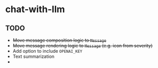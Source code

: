 # chat-with-llm

## TODO
* ~~Move message composition logic to `Message`~~
* ~~Move message rendering logic to `Message` (e.g. icon from severity)~~
* Add option to include `OPENAI_KEY`
* Text summarization
* 